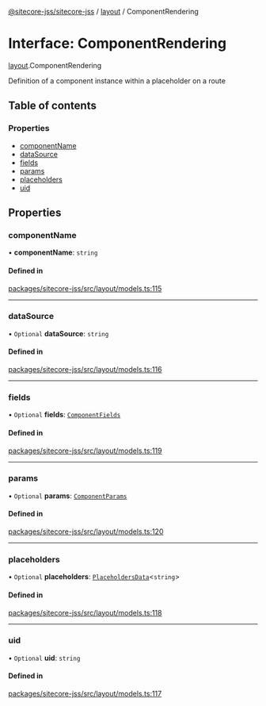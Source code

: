 [@sitecore-jss/sitecore-jss](../README.md) / [layout](../modules/layout.md) / ComponentRendering

# Interface: ComponentRendering

[layout](../modules/layout.md).ComponentRendering

Definition of a component instance within a placeholder on a route

## Table of contents

### Properties

- [componentName](layout.ComponentRendering.md#componentname)
- [dataSource](layout.ComponentRendering.md#datasource)
- [fields](layout.ComponentRendering.md#fields)
- [params](layout.ComponentRendering.md#params)
- [placeholders](layout.ComponentRendering.md#placeholders)
- [uid](layout.ComponentRendering.md#uid)

## Properties

### componentName

• **componentName**: `string`

#### Defined in

[packages/sitecore-jss/src/layout/models.ts:115](https://github.com/Sitecore/jss/blob/5a3dd9c8e/packages/sitecore-jss/src/layout/models.ts#L115)

___

### dataSource

• `Optional` **dataSource**: `string`

#### Defined in

[packages/sitecore-jss/src/layout/models.ts:116](https://github.com/Sitecore/jss/blob/5a3dd9c8e/packages/sitecore-jss/src/layout/models.ts#L116)

___

### fields

• `Optional` **fields**: [`ComponentFields`](layout.ComponentFields.md)

#### Defined in

[packages/sitecore-jss/src/layout/models.ts:119](https://github.com/Sitecore/jss/blob/5a3dd9c8e/packages/sitecore-jss/src/layout/models.ts#L119)

___

### params

• `Optional` **params**: [`ComponentParams`](layout.ComponentParams.md)

#### Defined in

[packages/sitecore-jss/src/layout/models.ts:120](https://github.com/Sitecore/jss/blob/5a3dd9c8e/packages/sitecore-jss/src/layout/models.ts#L120)

___

### placeholders

• `Optional` **placeholders**: [`PlaceholdersData`](../modules/layout.md#placeholdersdata)\<`string`\>

#### Defined in

[packages/sitecore-jss/src/layout/models.ts:118](https://github.com/Sitecore/jss/blob/5a3dd9c8e/packages/sitecore-jss/src/layout/models.ts#L118)

___

### uid

• `Optional` **uid**: `string`

#### Defined in

[packages/sitecore-jss/src/layout/models.ts:117](https://github.com/Sitecore/jss/blob/5a3dd9c8e/packages/sitecore-jss/src/layout/models.ts#L117)
